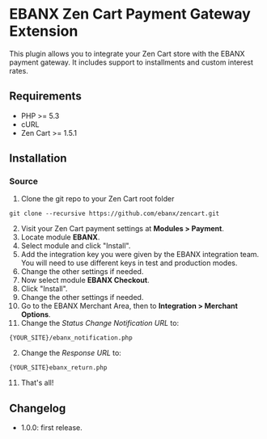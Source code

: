 # EBANX Zen Cart Payment Gateway Extension

This plugin allows you to integrate your Zen Cart store with the EBANX payment gateway.
It includes support to installments and custom interest rates.

## Requirements

* PHP >= 5.3
* cURL
* Zen Cart >= 1.5.1

## Installation
### Source
1. Clone the git repo to your Zen Cart root folder
```
git clone --recursive https://github.com/ebanx/zencart.git
```
2. Visit your Zen Cart payment settings at **Modules > Payment**.
3. Locate module **EBANX**.
4. Select module and click "Install".
5. Add the integration key you were given by the EBANX integration team. You will need to use different keys in test and production modes.
6. Change the other settings if needed.
7. Now select module **EBANX Checkout**.
8. Click "Install".
9. Change the other settings if needed.
10. Go to the EBANX Merchant Area, then to **Integration > Merchant Options**.
  1. Change the _Status Change Notification URL_ to:
```
{YOUR_SITE}/ebanx_notification.php
```
  2. Change the _Response URL_ to:
```
{YOUR_SITE}ebanx_return.php
```
11. That's all!

## Changelog
* 1.0.0: first release.
